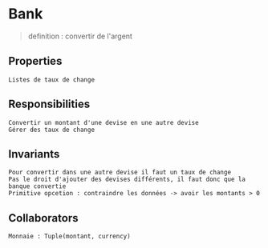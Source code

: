 # Bank

> definition : convertir de l'argent

## Properties
    Listes de taux de change

## Responsibilities
    Convertir un montant d'une devise en une autre devise
    Gérer des taux de change


## Invariants
    Pour convertir dans une autre devise il faut un taux de change
    Pas le droit d'ajouter des devises différents, il faut donc que la banque convertie
    Primitive opcetion : contraindre les données -> avoir les montants > 0

## Collaborators
    Monnaie : Tuple(montant, currency)